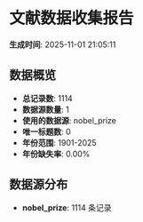 # 文献数据收集报告

**生成时间**: 2025-11-01 21:05:11

## 数据概览

- **总记录数**: 1114
- **数据源数量**: 1
- **使用的数据源**: nobel_prize
- **唯一标题数**: 0
- **年份范围**: 1901-2025
- **年份缺失率**: 0.00%

## 数据源分布

- **nobel_prize**: 1114 条记录
